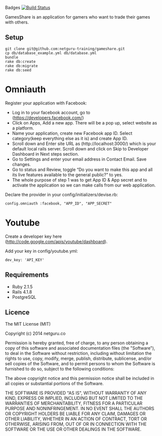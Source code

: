 Badges [![Build Status](https://travis-ci.org/netguru-training/gameshare.svg?branch=master)](https://travis-ci.org/netguru-training/gameshare)

GamesShare is an application for gamers who want to trade their games with others.

## Setup

```
git clone git@github.com:netguru-training/gameshare.git
cp db/database_example.yml db/database.yml
bundle
rake db:create
rake db:migrate
rake db:seed
```

# Omniauth

Register your application with Facebook:

* Log in to your facebook account, go to (https://developers.facebook.com/)
* Click on Apps, Add a new app. There will be a pop up, select website as a platform.
* Name your application, create new Facebook app ID. Select category(keep everything else as it is) and create App ID.
* Scroll down and Enter site URL as (http://localhost:3000/) which is your default local rails server. Scroll down and click on Skip to Developer Dashboard in Next steps section.
* Go to Settings and enter your email address in Contact Email. Save changes.
* Go to status and Review, toggle “Do you want to make this app and all its live features available to the general public?” to yes.
* The whole purpose of step 1 was to get App ID & App secret and to activate the application so we can make calls from our web application.


Declare the provider in your config/initializers/devise.rb:
```
config.omniauth :facebook, "APP_ID", "APP_SECRET"
```

# Youtube
Create a developer key here (http://code.google.com/apis/youtube/dashboard).

Add your key in config/youtube.yml:
```
dev_key: 'API_KEY'
```

## Requirements
* Ruby 2.1.5
* Rails 4.1.8
* PostgreSQL

## Licence

The MIT License (MIT)

Copyright (c) 2014 netguru.co

Permission is hereby granted, free of charge, to any person obtaining a copy
of this software and associated documentation files (the "Software"), to deal
in the Software without restriction, including without limitation the rights
to use, copy, modify, merge, publish, distribute, sublicense, and/or sell
copies of the Software, and to permit persons to whom the Software is
furnished to do so, subject to the following conditions:

The above copyright notice and this permission notice shall be included in all
copies or substantial portions of the Software.

THE SOFTWARE IS PROVIDED "AS IS", WITHOUT WARRANTY OF ANY KIND, EXPRESS OR
IMPLIED, INCLUDING BUT NOT LIMITED TO THE WARRANTIES OF MERCHANTABILITY,
FITNESS FOR A PARTICULAR PURPOSE AND NONINFRINGEMENT. IN NO EVENT SHALL THE
AUTHORS OR COPYRIGHT HOLDERS BE LIABLE FOR ANY CLAIM, DAMAGES OR OTHER
LIABILITY, WHETHER IN AN ACTION OF CONTRACT, TORT OR OTHERWISE, ARISING FROM,
OUT OF OR IN CONNECTION WITH THE SOFTWARE OR THE USE OR OTHER DEALINGS IN THE
SOFTWARE.
